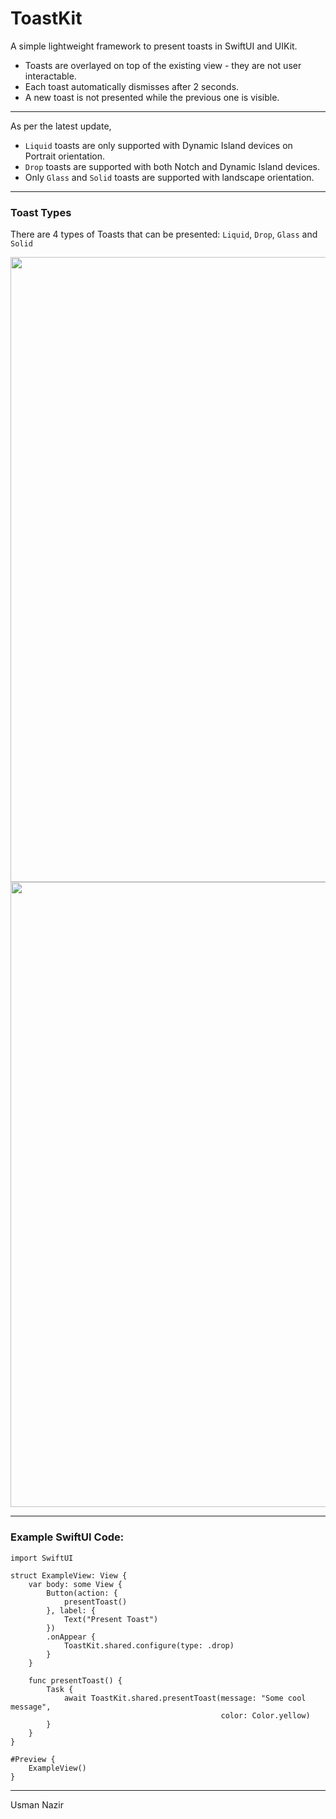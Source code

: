 # ToastKit

A simple lightweight framework to present toasts in SwiftUI and UIKit.

- Toasts are overlayed on top of the existing view - they are not user interactable.
- Each toast automatically dismisses after 2 seconds.
- A new toast is not presented while the previous one is visible.

-------
As per the latest update,

- `Liquid` toasts are only supported with Dynamic Island devices on Portrait orientation.
- `Drop` toasts are supported with both Notch and Dynamic Island devices.
- Only `Glass` and `Solid` toasts are supported with landscape orientation.

-------
### Toast Types

There are 4 types of Toasts that can be presented: `Liquid`, `Drop`, `Glass` and `Solid`

<img src="https://github.com/iUsmanN/toastkit-ios/assets/107039878/898e5f07-267e-4e4e-9958-01e317928663" width=1000>
<img src="https://github.com/iUsmanN/toastkit-ios/assets/107039878/e0ad7204-571a-42af-8729-2953021d688e" width=1000>

-------
### Example SwiftUI Code:

```
import SwiftUI

struct ExampleView: View {
    var body: some View {
        Button(action: {
            presentToast()
        }, label: {
            Text("Present Toast")
        })
        .onAppear {
            ToastKit.shared.configure(type: .drop)
        }
    }
    
    func presentToast() {
        Task {
            await ToastKit.shared.presentToast(message: "Some cool message",
                                               color: Color.yellow)
        }
    }
}

#Preview {
    ExampleView()
}
```
<!---
-------
### Behind the scenes:



https://github.com/iUsmanN/toastkit-ios/assets/107039878/2836a6e5-d7ec-441d-9ef1-f7357986532c



https://github.com/iUsmanN/toastkit-ios/assets/107039878/a00b5e94-2841-4eff-bbdc-cf00bbe06a58



https://github.com/iUsmanN/toastkit-ios/assets/107039878/c8b8deb4-8655-4f10-b5a7-564fa5e0a8f9



https://github.com/iUsmanN/toastkit-ios/assets/107039878/e4d21dc2-5ade-4679-852b-dc8021aaad5e
--->

-------
Usman Nazir
